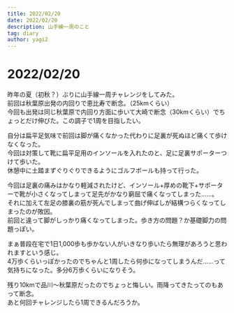 ```yaml
---
title: 2022/02/20
date: 2022/02/20
description: 山手線一周のこと
tag: diary
author: yagi2
---
```


# 2022/02/20  
昨年の夏（初秋？）ぶりに山手線一周チャレンジをしてみた。  
前回は秋葉原出発の内回りで恵比寿で断念。（25kmくらい）  
今回も出発は同じ秋葉原で内回り方面に歩いて大崎で断念（30kmくらい）でちょっとだけ伸びた。この調子で1周を目指したい。  
  
自分は扁平足気味で前回は脚が痛くなかった代わりに足裏が死ぬほど痛くて歩けなくなった。  
今回は対策して靴に扁平足用のインソールを入れたのと、足に足裏サポーターつけて歩いた。  
休憩中に土踏まずぐりぐりできるようにゴルフボールも持って行った。  
  
今回は足裏の痛みはかなり軽減されたけど、インソール+厚めの靴下+サポーターで靴が小さくなってしまって足先がかなり窮屈で痛くなってしまった……。  
それに加えて左足の膝裏の筋が死んでしまって曲げ伸ばしが結構つらくなってしまったのが敗因。  
前回と違って脚がしっかり痛くなってしまった。歩き方の問題？か基礎脚力の問題っぽい。  
  
まぁ普段在宅で1日1,000歩も歩かない人がいきなり歩いたら無理があろうと思われますという感じ。  
4万歩くらいっぽかったのでちゃんと1周したら何歩になってしまうんだ……って気持ちになった。多分6万歩くらいになりそう。  
  
残り10kmで品川～秋葉原だったのでちょっと悔しい。雨降ってきたってのもあって断念。  
あと何回チャレンジしたら1周できるんだろうか。